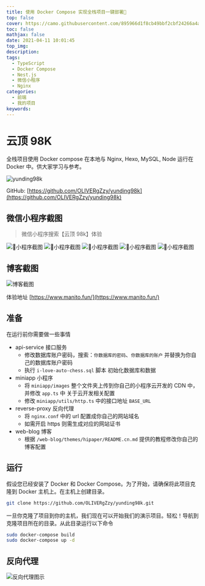 ```yaml
---
title: 使用 Docker Compose 实现全栈项目一键部署
top: false
cover: https://camo.githubusercontent.com/895966d1f8cb49bbf2cbf24266a4ac9f7d7703268f550dee85d71f78fc50cc29/68747470733a2f2f736f6369616c6966792e6769742e63692f4f4c49564552675a7a792f79756e64696e6739386b2f696d6167653f6465736372697074696f6e3d3126666f6e743d496e74657226666f726b733d31266973737565733d31266c616e67756167653d31266f776e65723d31267061747465726e3d5369676e616c2670756c6c733d31267374617267617a6572733d31267468656d653d4461726b
toc: false
mathjax: false
date: 2021-04-11 10:01:45
top_img:
description:
tags:
  - TypeScript
  - Docker Compose
  - Nest.js
  - 微信小程序
  - Nginx
categories:
  - 前端
  - 我的项目
keywords:
---
```


# 云顶 98K

全栈项目使用 Docker compose 在本地与 Nginx, Hexo, MySQL, Node 运行在 Docker 中。供大家学习与参考。

![yunding98k](https://socialify.git.ci/OLIVERgZzy/yunding98k/image?description=1&font=Inter&forks=1&issues=1&language=1&owner=1&pattern=Signal&pulls=1&stargazers=1&theme=Dark)

GitHub: [https://github.com/OLIVERgZzy/yunding98k](https://github.com/OLIVERgZzy/yunding98k)

## 微信小程序截图

> 微信小程序搜索【云顶 98k】体验

![小程序截图](https://github.com/OLIVERgZzy/yunding98k/blob/main/miniapp01.jpg?raw=true)
![小程序截图](https://github.com/OLIVERgZzy/yunding98k/blob/main/miniapp02.jpg?raw=true)
![小程序截图](https://github.com/OLIVERgZzy/yunding98k/blob/main/miniapp03.jpg?raw=true)
![小程序截图](https://github.com/OLIVERgZzy/yunding98k/blob/main/miniapp04.jpg?raw=true)
![小程序截图](https://github.com/OLIVERgZzy/yunding98k/blob/main/miniapp05.jpg?raw=true)

## 博客截图

![博客截图](./blog01.png)

体验地址 [https://www.manito.fun/](https://www.manito.fun/)

## 准备

在运行前你需要做一些事情

- api-service 接口服务
  - 修改数据库账户密码，搜索：`你数据库的密码`、`你数据库的账户` 并替换为你自己的数据库账户密码
  - 执行 `i-love-auto-chess.sql` 脚本 初始化数据库和数据
- miniapp 小程序
  - 将 `miniapp/images` 整个文件夹上传到你自己的小程序云开发的 CDN 中，并修改 `app.ts` 中 关于云开发相关配置
  - 修改 `miniapp/utils/http.ts` 中的接口地址 `BASE_URL`
- reverse-proxy 反向代理
  - 将 `nginx.conf` 中的 url 配置成你自己的网站域名
  - 如需开启 https 则需生成对应的网站证书
- web-blog 博客
  - 根据 `/web-blog/themes/hipaper/README.cn.md` 提供的教程修改你自己的博客配置

## 运行

假设您已经安装了 Docker 和 Docker Compose。为了开始，请确保将此项目克隆到 Docker 主机上。在主机上创建目录。

```bash
git clone https://github.com/OLIVERgZzy/yunding98k.git
```

一旦你克隆了项目到你的主机，我们现在可以开始我们的演示项目。轻松！导航到克隆项目所在的目录。从此目录运行以下命令

```bash
sudo docker-compose build
sudo docker-compose up -d
```

## 反向代理

![反向代理图示](./reverse_proxy.png)
